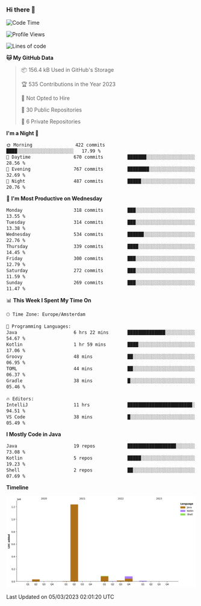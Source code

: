 ### Hi there 👋


<!--START_SECTION:waka-->
![Code Time](http://img.shields.io/badge/Code%20Time-3%2C045%20hrs%2053%20mins-blue)

![Profile Views](http://img.shields.io/badge/Profile%20Views-0-blue)

![Lines of code](https://img.shields.io/badge/From%20Hello%20World%20I%27ve%20Written-1.5%20million%20lines%20of%20code-blue)

**🐱 My GitHub Data** 

> 📦 156.4 kB Used in GitHub's Storage 
 > 
> 🏆 535 Contributions in the Year 2023
 > 
> 🚫 Not Opted to Hire
 > 
> 📜 30 Public Repositories 
 > 
> 🔑 6 Private Repositories 
 > 
**I'm a Night 🦉** 

```text
🌞 Morning                422 commits         ████░░░░░░░░░░░░░░░░░░░░░   17.99 % 
🌆 Daytime                670 commits         ███████░░░░░░░░░░░░░░░░░░   28.56 % 
🌃 Evening                767 commits         ████████░░░░░░░░░░░░░░░░░   32.69 % 
🌙 Night                  487 commits         █████░░░░░░░░░░░░░░░░░░░░   20.76 % 
```
📅 **I'm Most Productive on Wednesday** 

```text
Monday                   318 commits         ███░░░░░░░░░░░░░░░░░░░░░░   13.55 % 
Tuesday                  314 commits         ███░░░░░░░░░░░░░░░░░░░░░░   13.38 % 
Wednesday                534 commits         ██████░░░░░░░░░░░░░░░░░░░   22.76 % 
Thursday                 339 commits         ████░░░░░░░░░░░░░░░░░░░░░   14.45 % 
Friday                   300 commits         ███░░░░░░░░░░░░░░░░░░░░░░   12.79 % 
Saturday                 272 commits         ███░░░░░░░░░░░░░░░░░░░░░░   11.59 % 
Sunday                   269 commits         ███░░░░░░░░░░░░░░░░░░░░░░   11.47 % 
```


📊 **This Week I Spent My Time On** 

```text
🕑︎ Time Zone: Europe/Amsterdam

💬 Programming Languages: 
Java                     6 hrs 22 mins       ██████████████░░░░░░░░░░░   54.67 % 
Kotlin                   1 hr 59 mins        ████░░░░░░░░░░░░░░░░░░░░░   17.06 % 
Groovy                   48 mins             ██░░░░░░░░░░░░░░░░░░░░░░░   06.95 % 
TOML                     44 mins             ██░░░░░░░░░░░░░░░░░░░░░░░   06.37 % 
Gradle                   38 mins             █░░░░░░░░░░░░░░░░░░░░░░░░   05.46 % 

🔥 Editors: 
IntelliJ                 11 hrs              ████████████████████████░   94.51 % 
VS Code                  38 mins             █░░░░░░░░░░░░░░░░░░░░░░░░   05.49 % 
```

**I Mostly Code in Java** 

```text
Java                     19 repos            ██████████████████░░░░░░░   73.08 % 
Kotlin                   5 repos             █████░░░░░░░░░░░░░░░░░░░░   19.23 % 
Shell                    2 repos             ██░░░░░░░░░░░░░░░░░░░░░░░   07.69 % 
```



**Timeline**

![Lines of Code chart](https://raw.githubusercontent.com/powercasgamer/powercasgamer/master/assets/bar_graph.png)


 Last Updated on 05/03/2023 02:01:20 UTC
<!--END_SECTION:waka-->

